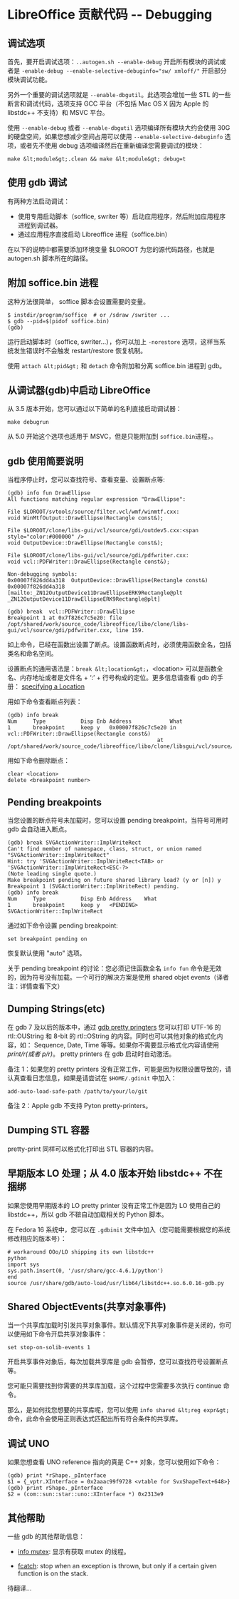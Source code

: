 # LibreOffice 贡献代码 -- Debugging

## 调试选项

首先，要开启调试选项：`..autogen.sh --enable-debug` 开启所有模块的调试或者是 `-enable-debug --enable-selective-debuginfo="sw/ xmloff/"` 开启部分模块调试功能。

另外一个重要的调试选项就是 `--enable-dbgutil`。此选项会增加一些 STL 的一些断言和调试代码，选项支持 GCC 平台（不包括 Mac OS X 因为 Apple 的 libstdc++ 不支持）和 MSVC 平台。

使用 `--enable-debug` 或者 `--enable-dbgutil` 选项编译所有模块大约会使用 30G 的硬盘空间，如果您想减少空间占用可以使用 `--enable-selective-debuginfo` 选项，或者先不使用 debug 选项编译然后在重新编译您需要调试的模块：

`make &lt;module&gt;.clean && make &lt;module&gt; debug=t`

## 使用 gdb 调试

有两种方法启动调试：

- 使用专用启动脚本（soffice, swriter 等）启动应用程序，然后附加应用程序进程到调试器。
- 通过应用程序直接启动 Libreoffice 进程（soffice.bin）

在以下的说明中都需要添加环境变量 \$LOROOT 为您的源代码路径，也就是 autogen.sh 脚本所在的路径。

## 附加 soffice.bin 进程

这种方法很简单， soffice 脚本会设置需要的变量。

```shell
$ instdir/program/soffice  # or /sdraw /swriter ...
$ gdb --pid=$(pidof soffice.bin)
(gdb)
```

运行启动脚本时（soffice, swriter...），你可以加上 `-norestore` 选项，这样当系统发生错误时不会触发 restart/restore 恢复机制。

使用 `attach &lt;pid&gt;` 和 `detach` 命令附加和分离 soffice.bin 进程到 gdb。

## 从调试器(gdb)中启动 LibreOffice

从 3.5 版本开始，您可以通过以下简单的名利直接启动调试器：

```shell
make debugrun
```

从 5.0 开始这个选项也适用于 MSVC，但是只能附加到 `soffice.bin`进程，。

## gdb 使用简要说明

当程序停止时，您可以查找符号、查看变量、设置断点等:

```shell
(gdb) info fun DrawEllipse
All functions matching regular expression "DrawEllipse":

File $LOROOT/svtools/source/filter.vcl/wmf/winmtf.cxx:
void WinMtfOutput::DrawEllipse(Rectangle const&);

File $LOROOT/clone/libs-gui/vcl/source/gdi/outdev5.cxx:<span style="color:#000000" />
void OutputDevice::DrawEllipse(Rectangle const&);

File $LOROOT/clone/libs-gui/vcl/source/gdi/pdfwriter.cxx:
void vcl::PDFWriter::DrawEllipse(Rectangle const&);

Non-debugging symbols:
0x00007f826dd4a318  OutputDevice::DrawEllipse(Rectangle const&)
0x00007f826dd4a318  [mailto:_ZN12OutputDevice11DrawEllipseERK9Rectangle@plt _ZN12OutputDevice11DrawEllipseERK9Rectangle@plt]

(gdb) break  vcl::PDFWriter::DrawEllipse
Breakpoint 1 at 0x7f826c7c5e20: file /opt/shared/work/source_code/libreoffice/libo/clone/libs-gui/vcl/source/gdi/pdfwriter.cxx, line 159.
```

如上命令，已经在函数出设置了断点。设置函数断点时，必须使用函数全名，包括类名和命名空间。

设置断点的通用语法是：`break &lt;location&gt;`，&lt;location&gt; 可以是函数全名、内存地址或者是文件名 + ‘:’ + 行号构成的定位。更多信息请查看 gdb 的手册： [specifying a Location](http://sourceware.org/gdb/current/onlinedocs/gdb/Specify-Location.html#Specify-Location)

用如下命令查看断点列表：

```shell
(gdb) info break
Num     Type           Disp Enb Address            What
1       breakpoint     keep y   0x00007f826c7c5e20 in vcl::PDFWriter::DrawEllipse(Rectangle const&)
                                               at /opt/shared/work/source_code/libreoffice/libo/clone/libsgui/vcl/source/gdi/pdfwriter.cxx:159
```

用如下命令删除断点：

```shell
clear <location>
delete <breakpoint number>
```

## Pending breakpoints

当您设置的断点符号未加载时，您可以设置 pending breakpoint，当符号可用时 gdb 会自动进入断点。

```shell
(gdb) break SVGActionWriter::ImplWriteRect
Can't find member of namespace, class, struct, or union named "SVGActionWriter::ImplWriteRect"
Hint: try 'SVGActionWriter::ImplWriteRect<TAB> or 'SVGActionWriter::ImplWriteRect<ESC-?>
(Note leading single quote.)
Make breakpoint pending on future shared library load? (y or [n]) y
Breakpoint 1 (SVGActionWriter::ImplWriteRect) pending.
(gdb) info break
Num     Type           Disp Enb Address    What
1       breakpoint     keep y   <PENDING>  SVGActionWriter::ImplWriteRect
```

通过如下命令设置 pending breakpoint:

```shell
set breakpoint pending on
```

恢复默认使用 "auto" 选项。

关于 pending breakpoint 的讨论：您必须记住函数全名 `info fun` 命令是无效的，因为符号没有加载。一个可行的解决方案是使用 shared objet events（译者注：详情查看下文）

## Dumping Strings(etc)

在 gdb 7 及以后的版本中，通过 [gdb pretty pringters](http://lists.freedesktop.org/archives/libreoffice/2011-August/017088.html) 您可以打印 UTF-16 的 rtl::OUString 和 8-bit 的 rtl::OString 的内容。同时也可以其他对象的格式化内容，如： Sequence, Date, Time 等等。如果你不需要显示格式化内容请使用 _print/r(或者 p/r)_。 pretty printers 在 gdb 启动时自动激活。

备注 1：如果您的 pretty printers 没有正常工作，可能是因为权限设置导致的，请认真查看日志信息，如果是请尝试在 `$HOME/.gdinit` 中加入：

```shell
add-auto-load-safe-path /path/to/your/lo/git
```

备注 2：Apple gdb 不支持 Pyton pretty-printers。

## Dumping STL 容器

pretty-print 同样可以格式化打印出 STL 容器的内容。

## 早期版本 LO 处理；从 4.0 版本开始 libstdc++ 不在捆绑

如果您使用早期版本的 LO pretty printer 没有正常工作是因为 LO 使用自己的 libstdc++，所以 gdb 不鞥自动加载相关的 Python 脚本。

在 Fedora 16 系统中，您可以在 `.gdbinit` 文件中加入（您可能需要根据您的系统修改相应的版本号）：

```shell
# workaround OOo/LO shipping its own libstdc++
python
import sys
sys.path.insert(0, '/usr/share/gcc-4.6.1/python')
end
source /usr/share/gdb/auto-load/usr/lib64/libstdc++.so.6.0.16-gdb.py
```

## Shared ObjectEvents(共享对象事件)

当一个共享库加载时引发共享对象事件。默认情况下共享对象事件是关闭的，你可以使用如下命令开启共享对象事件：

```shell
set stop-on-solib-events 1
```

开启共享事件对象后，每次加载共享库是 gdb 会暂停，您可以查找符号设置断点等。

您可能只需要找到你需要的共享库加载，这个过程中您需要多次执行 continue 命令。

那么，是如何找您想要的共享库呢，您可以使用 `info shared &lt;reg expr&gt;` 命令，此命令会使用正则表达式匹配出所有符合条件的共享库。

## 调试 UNO

如果您想查看 UNO reference 指向的真是 C++ 对象，您可以使用如下命令：

```shell
(gdb) print *rShape._pInterface
$1 = {_vptr.XInterface = 0x2aaac99f9728 <vtable for SvxShapeText+648>}
(gdb) print rShape._pInterface
$2 = (com::sun::star::uno::XInterface *) 0x2313e9
```

## 其他帮助

一些 gdb 的其他帮助信息：

- [info mutex](http://lists.freedesktop.org/archives/libreoffice/2011-October/019396.html): 显示有获取 mutex 的线程。

- [fcatch](http://lists.freedesktop.org/archives/libreoffice/2011-October/019385.html): stop when an exception is thrown, but only if a certain given function is on the stack.

待翻译...
